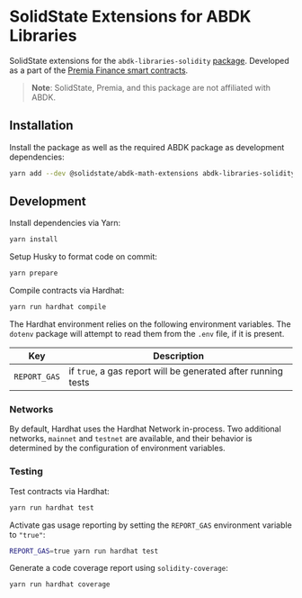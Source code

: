 # SolidState Extensions for ABDK Libraries

SolidState extensions for the `abdk-libraries-solidity` [package](https://www.npmjs.com/package/abdk-libraries-solidity). Developed as a part of the [Premia Finance smart contracts](https://github.com/Premian-Labs/premia-contracts).

> **Note**: SolidState, Premia, and this package are not affiliated with ABDK.

## Installation

Install the package as well as the required ABDK package as development dependencies:

```bash
yarn add --dev @solidstate/abdk-math-extensions abdk-libraries-solidity
```

## Development

Install dependencies via Yarn:

```bash
yarn install
```

Setup Husky to format code on commit:

```bash
yarn prepare
```

Compile contracts via Hardhat:

```bash
yarn run hardhat compile
```

The Hardhat environment relies on the following environment variables. The `dotenv` package will attempt to read them from the `.env` file, if it is present.

| Key          | Description                                                   |
| ------------ | ------------------------------------------------------------- |
| `REPORT_GAS` | if `true`, a gas report will be generated after running tests |

### Networks

By default, Hardhat uses the Hardhat Network in-process. Two additional networks, `mainnet` and `testnet` are available, and their behavior is determined by the configuration of environment variables.

### Testing

Test contracts via Hardhat:

```bash
yarn run hardhat test
```

Activate gas usage reporting by setting the `REPORT_GAS` environment variable to `"true"`:

```bash
REPORT_GAS=true yarn run hardhat test
```

Generate a code coverage report using `solidity-coverage`:

```bash
yarn run hardhat coverage
```
